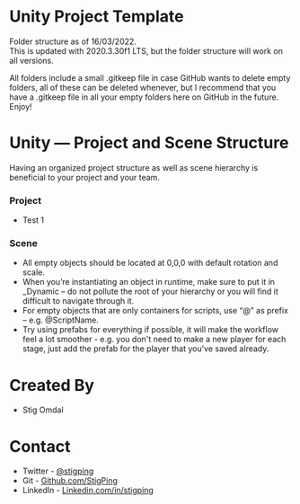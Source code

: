 # Unity Project Template

Folder structure as of 16/03/2022.  
This is updated with 2020.3.30f1 LTS, but the folder structure will work on all versions.  

All folders include a small .gitkeep file in case GitHub wants to delete empty folders, all of these can be deleted whenever, but I recommend that you have a .gitkeep file in all your empty folders here on GitHub in the future.  
Enjoy!

# Unity — Project and Scene Structure

Having an organized project structure as well as scene hierarchy is beneficial to your project and your team.  

### Project

* Test 1   

### Scene

- All empty objects should be located at 0,0,0 with default rotation and scale.
- When you’re instantiating an object in runtime, make sure to put it in _Dynamic – do not pollute the root of your hierarchy or you will find it difficult to navigate through it.
- For empty objects that are only containers for scripts, use “@” as prefix – e.g. @ScriptName.
- Try using prefabs for everything if possible, it will make the workflow feel a lot smoother - e.g. you don't need to make a new player for each stage, just add the prefab for the player that you've saved already.

# Created By

- Stig Omdal

# Contact

- Twitter - <a href="https://twitter.com/stigping/">@stigping</a>
- Git - <a href="https://github.com/StigPing/">Github.com/StigPing</a>
- LinkedIn - <a href="https://Linkedin.com/in/stigping">Linkedin.com/in/stigping</a>